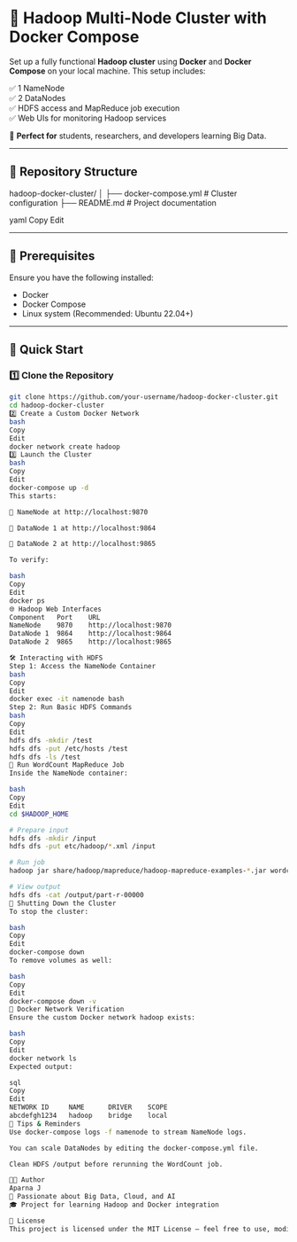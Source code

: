 # 🐘 Hadoop Multi-Node Cluster with Docker Compose

Set up a fully functional **Hadoop cluster** using **Docker** and **Docker Compose** on your local machine. This setup includes:

✅ 1 NameNode  
✅ 2 DataNodes  
✅ HDFS access and MapReduce job execution  
✅ Web UIs for monitoring Hadoop services  

🎯 **Perfect for** students, researchers, and developers learning Big Data.

---

## 📂 Repository Structure

hadoop-docker-cluster/
│
├── docker-compose.yml # Cluster configuration
├── README.md # Project documentation

yaml
Copy
Edit

---

## 🔧 Prerequisites

Ensure you have the following installed:

- Docker  
- Docker Compose  
- Linux system (Recommended: Ubuntu 22.04+)

---

## 🚀 Quick Start

### 1️⃣ Clone the Repository

```bash
git clone https://github.com/your-username/hadoop-docker-cluster.git
cd hadoop-docker-cluster
2️⃣ Create a Custom Docker Network
bash
Copy
Edit
docker network create hadoop
3️⃣ Launch the Cluster
bash
Copy
Edit
docker-compose up -d
This starts:

🧠 NameNode at http://localhost:9870

💾 DataNode 1 at http://localhost:9864

💾 DataNode 2 at http://localhost:9865

To verify:

bash
Copy
Edit
docker ps
🌐 Hadoop Web Interfaces
Component	Port	URL
NameNode	9870	http://localhost:9870
DataNode 1	9864	http://localhost:9864
DataNode 2	9865	http://localhost:9865

🛠️ Interacting with HDFS
Step 1: Access the NameNode Container
bash
Copy
Edit
docker exec -it namenode bash
Step 2: Run Basic HDFS Commands
bash
Copy
Edit
hdfs dfs -mkdir /test
hdfs dfs -put /etc/hosts /test
hdfs dfs -ls /test
🧪 Run WordCount MapReduce Job
Inside the NameNode container:

bash
Copy
Edit
cd $HADOOP_HOME

# Prepare input
hdfs dfs -mkdir /input
hdfs dfs -put etc/hadoop/*.xml /input

# Run job
hadoop jar share/hadoop/mapreduce/hadoop-mapreduce-examples-*.jar wordcount /input /output

# View output
hdfs dfs -cat /output/part-r-00000
🧹 Shutting Down the Cluster
To stop the cluster:

bash
Copy
Edit
docker-compose down
To remove volumes as well:

bash
Copy
Edit
docker-compose down -v
🧾 Docker Network Verification
Ensure the custom Docker network hadoop exists:

bash
Copy
Edit
docker network ls
Expected output:

sql
Copy
Edit
NETWORK ID     NAME      DRIVER    SCOPE
abcdefgh1234   hadoop    bridge    local
📌 Tips & Reminders
Use docker-compose logs -f namenode to stream NameNode logs.

You can scale DataNodes by editing the docker-compose.yml file.

Clean HDFS /output before rerunning the WordCount job.

👩‍💻 Author
Aparna J
🧠 Passionate about Big Data, Cloud, and AI
🎓 Project for learning Hadoop and Docker integration

📜 License
This project is licensed under the MIT License – feel free to use, modify, and share!
